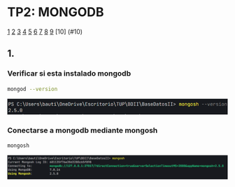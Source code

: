 # TP2: MONGODB

[1](#1) [2](#2) [3](#3) [4](#4) [5](#5) [6](#6) [7](#7) [8](#8) [9](#9) [10] (#10)

## 1. 

### Verificar si esta instalado mongodb

```bash
mongod --version
```
<img src="img/verificar-instalacion.png">

### Conectarse a mongodb mediante mongosh

```bash
mongosh
```

<img src="img/mongosh.png">




